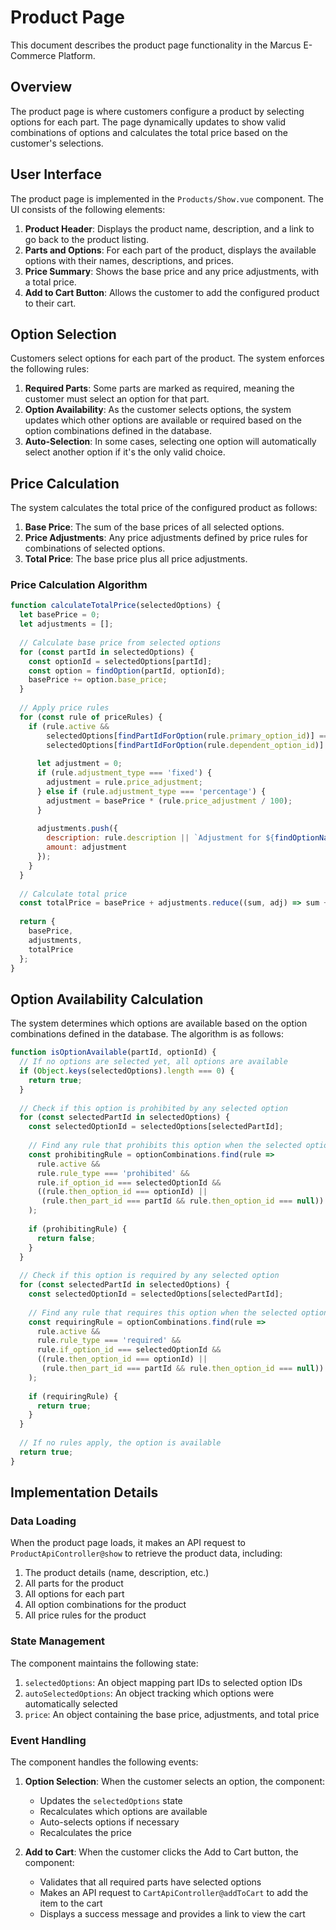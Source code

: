 # Product Page

This document describes the product page functionality in the Marcus E-Commerce Platform.

## Overview

The product page is where customers configure a product by selecting options for each part. The page dynamically updates to show valid combinations of options and calculates the total price based on the customer's selections.

## User Interface

The product page is implemented in the `Products/Show.vue` component. The UI consists of the following elements:

1. **Product Header**: Displays the product name, description, and a link to go back to the product listing.
2. **Parts and Options**: For each part of the product, displays the available options with their names, descriptions, and prices.
3. **Price Summary**: Shows the base price and any price adjustments, with a total price.
4. **Add to Cart Button**: Allows the customer to add the configured product to their cart.

## Option Selection

Customers select options for each part of the product. The system enforces the following rules:

1. **Required Parts**: Some parts are marked as required, meaning the customer must select an option for that part.
2. **Option Availability**: As the customer selects options, the system updates which other options are available or required based on the option combinations defined in the database.
3. **Auto-Selection**: In some cases, selecting one option will automatically select another option if it's the only valid choice.

## Price Calculation

The system calculates the total price of the configured product as follows:

1. **Base Price**: The sum of the base prices of all selected options.
2. **Price Adjustments**: Any price adjustments defined by price rules for combinations of selected options.
3. **Total Price**: The base price plus all price adjustments.

### Price Calculation Algorithm

```javascript
function calculateTotalPrice(selectedOptions) {
  let basePrice = 0;
  let adjustments = [];
  
  // Calculate base price from selected options
  for (const partId in selectedOptions) {
    const optionId = selectedOptions[partId];
    const option = findOption(partId, optionId);
    basePrice += option.base_price;
  }
  
  // Apply price rules
  for (const rule of priceRules) {
    if (rule.active && 
        selectedOptions[findPartIdForOption(rule.primary_option_id)] === rule.primary_option_id &&
        selectedOptions[findPartIdForOption(rule.dependent_option_id)] === rule.dependent_option_id) {
      
      let adjustment = 0;
      if (rule.adjustment_type === 'fixed') {
        adjustment = rule.price_adjustment;
      } else if (rule.adjustment_type === 'percentage') {
        adjustment = basePrice * (rule.price_adjustment / 100);
      }
      
      adjustments.push({
        description: rule.description || `Adjustment for ${findOptionName(rule.primary_option_id)} + ${findOptionName(rule.dependent_option_id)}`,
        amount: adjustment
      });
    }
  }
  
  // Calculate total price
  const totalPrice = basePrice + adjustments.reduce((sum, adj) => sum + adj.amount, 0);
  
  return {
    basePrice,
    adjustments,
    totalPrice
  };
}
```

## Option Availability Calculation

The system determines which options are available based on the option combinations defined in the database. The algorithm is as follows:

```javascript
function isOptionAvailable(partId, optionId) {
  // If no options are selected yet, all options are available
  if (Object.keys(selectedOptions).length === 0) {
    return true;
  }
  
  // Check if this option is prohibited by any selected option
  for (const selectedPartId in selectedOptions) {
    const selectedOptionId = selectedOptions[selectedPartId];
    
    // Find any rule that prohibits this option when the selected option is chosen
    const prohibitingRule = optionCombinations.find(rule => 
      rule.active &&
      rule.rule_type === 'prohibited' &&
      rule.if_option_id === selectedOptionId &&
      ((rule.then_option_id === optionId) || 
       (rule.then_part_id === partId && rule.then_option_id === null))
    );
    
    if (prohibitingRule) {
      return false;
    }
  }
  
  // Check if this option is required by any selected option
  for (const selectedPartId in selectedOptions) {
    const selectedOptionId = selectedOptions[selectedPartId];
    
    // Find any rule that requires this option when the selected option is chosen
    const requiringRule = optionCombinations.find(rule => 
      rule.active &&
      rule.rule_type === 'required' &&
      rule.if_option_id === selectedOptionId &&
      ((rule.then_option_id === optionId) || 
       (rule.then_part_id === partId && rule.then_option_id === null))
    );
    
    if (requiringRule) {
      return true;
    }
  }
  
  // If no rules apply, the option is available
  return true;
}
```

## Implementation Details

### Data Loading

When the product page loads, it makes an API request to `ProductApiController@show` to retrieve the product data, including:

1. The product details (name, description, etc.)
2. All parts for the product
3. All options for each part
4. All option combinations for the product
5. All price rules for the product

### State Management

The component maintains the following state:

1. `selectedOptions`: An object mapping part IDs to selected option IDs
2. `autoSelectedOptions`: An object tracking which options were automatically selected
3. `price`: An object containing the base price, adjustments, and total price

### Event Handling

The component handles the following events:

1. **Option Selection**: When the customer selects an option, the component:
   - Updates the `selectedOptions` state
   - Recalculates which options are available
   - Auto-selects options if necessary
   - Recalculates the price

2. **Add to Cart**: When the customer clicks the Add to Cart button, the component:
   - Validates that all required parts have selected options
   - Makes an API request to `CartApiController@addToCart` to add the item to the cart
   - Displays a success message and provides a link to view the cart